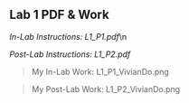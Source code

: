 ## Lab 1 PDF & Work

*In-Lab Instructions: L1_P1.pdf*\n

*Post-Lab Instructions: L1_P2.pdf*

>My In-Lab Work: L1_P1_VivianDo.png

>My Post-Lab Work: L1_P2_VivianDo.png
